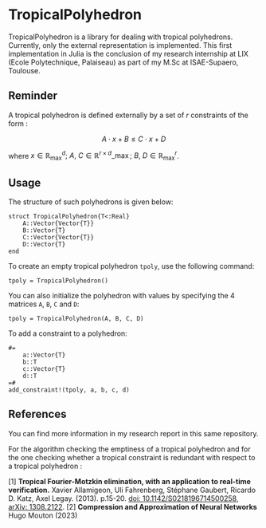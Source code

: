 # TropicalPolyhedron

TropicalPolyhedron is a library for dealing with tropical polyhedrons. Currently, only the external representation is implemented.
This first implementation in Julia is the conclusion of my research internship at LIX (Ecole Polytechnique, Palaiseau) as part of my M.Sc at ISAE-Supaero, Toulouse.

## Reminder

A tropical polyhedron is defined externally by a set of $r$ constraints of the form :

$$A \cdot x + B \leq C \cdot x + D$$

where $x \in \mathbb{R}^d_{\max};\  A,\  C \in  \mathbb{R}^{r\times d}\_{\max}; \ B, \ D \in \mathbb{R}^{r}_{\max}$.

## Usage

The structure of such polyhedrons is given below: 

```
struct TropicalPolyhedron{T<:Real}
    A::Vector{Vector{T}}
    B::Vector{T}
    C::Vector{Vector{T}}
    D::Vector{T}
end
```

To create an empty tropical polyhedron `tpoly`, use the following command:

```
tpoly = TropicalPolyhedron()
```

You can also initialize the polyhedron with values by specifying the 4 matrices `A`, `B`, `C` and `D`:

```
tpoly = TropicalPolyhedron(A, B, C, D)
```

To add a constraint to a polyhedron:

```
#=
    a::Vector{T}
    b::T
    c::Vector{T}
    d::T
=#
add_constraint!(tpoly, a, b, c, d)
```

## References
You can find more information in my research report in this same repository.

For the algorithm checking the emptiness of a tropical polyhedron and for the one checking whether a tropical constraint is redundant with respect to a tropical polyhedron  :

[1] **Tropical Fourier-Motzkin elimination, with an application to real-time verification.** Xavier Allamigeon, Uli Fahrenberg, Stéphane Gaubert, Ricardo D. Katz, Axel Legay. (2013). p.15-20. [doi: 10.1142/S0218196714500258](https://doi.org/10.1142/S0218196714500258), [arXiv: 1308.2122](https://arxiv.org/abs/1308.2122).
[2] **Compression and Approximation of Neural Networks** Hugo Mouton (2023)
